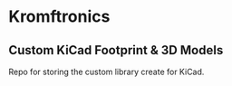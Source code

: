 # Kromftronics 
## Custom KiCad Footprint & 3D Models

Repo for storing the custom library create for KiCad.
